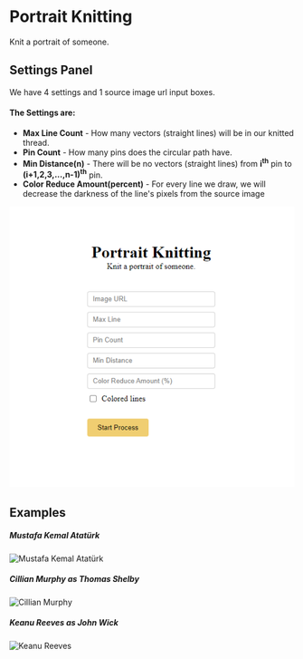 # Portrait Knitting

Knit a portrait of someone.

## Settings Panel

We have 4 settings and 1 source image url input boxes.

#### The Settings are:

- **Max Line Count** - How many vectors (straight lines) will be in our knitted thread.
- **Pin Count** - How many pins does the circular path have.
- **Min Distance(n)** - There will be no vectors (straight lines) from **i<sup>th</sup>** pin to **(i+1,2,3,...,n-1)<sup>th</sup>** pin.
- **Color Reduce Amount(percent)** - For every line we draw, we will decrease the darkness of the line's pixels from the source image

![Settings Panel](./examples/settings.png)

## Examples

##### Mustafa Kemal Atatürk

![Mustafa Kemal Atatürk](./examples/mka.gif)

##### Cillian Murphy as Thomas Shelby

![Cillian Murphy](./examples/cm.gif)

##### Keanu Reeves as John Wick

![Keanu Reeves](./examples/kr.gif)
